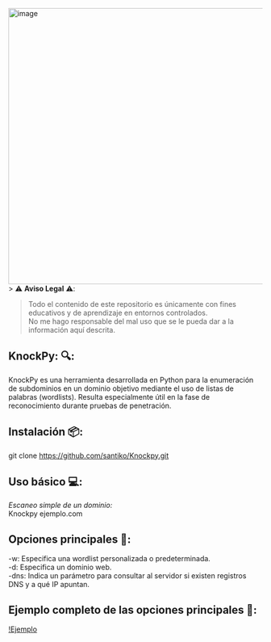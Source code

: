 <img width="530" height="547" alt="image" src="https://github.com/user-attachments/assets/b411a2a4-81b7-4d74-90b0-a0ef8bf34b5e" />> ⚠️ **Aviso Legal** ⚠️:
> Todo el contenido de este repositorio es únicamente con fines educativos y de aprendizaje en entornos controlados.  
> No me hago responsable del mal uso que se le pueda dar a la información aquí descrita.

## KnockPy: 🔍:
KnockPy es una herramienta desarrollada en Python para la enumeración de subdominios en un dominio objetivo mediante el uso de listas de palabras (wordlists). Resulta especialmente útil en la fase de reconocimiento durante pruebas de penetración.

## Instalación 📦:
git clone https://github.com/santiko/Knockpy.git

## Uso básico 💻: 
*Escaneo simple de un dominio:*<br>
Knockpy ejemplo.com

## Opciones principales 🔧:
-w: Especifica una wordlist personalizada o predeterminada.<br>
-d: Especifica un dominio web.<br>
-dns: Indica un parámetro para consultar al servidor si existen registros DNS y a qué IP apuntan.<br>

## Ejemplo completo de las opciones principales 🔧: 
[!Ejemplo](https://github.com/user-attachments/assets/922e84f2-0ad7-44ad-87c4-8f6a27837d53)





